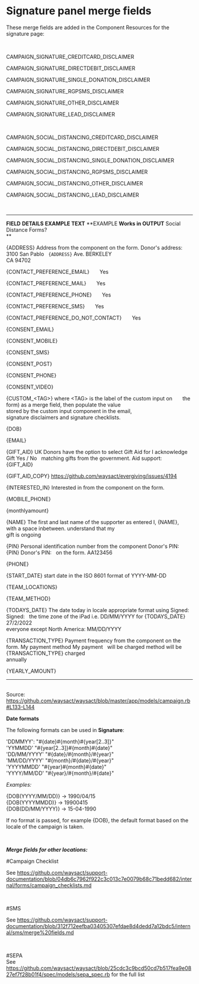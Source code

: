 # Signature panel merge fields

These merge fields are added in the Component Resources for the
signature page:

 

CAMPAIGN_SIGNATURE_CREDITCARD_DISCLAIMER

CAMPAIGN_SIGNATURE_DIRECTDEBIT_DISCLAIMER

CAMPAIGN_SIGNATURE_SINGLE_DONATION_DISCLAIMER

CAMPAIGN_SIGNATURE_RGPSMS_DISCLAIMER

CAMPAIGN_SIGNATURE_OTHER_DISCLAIMER

CAMPAIGN_SIGNATURE_LEAD_DISCLAIMER

 

CAMPAIGN_SOCIAL_DISTANCING_CREDITCARD_DISCLAIMER

CAMPAIGN_SOCIAL_DISTANCING_DIRECTDEBIT_DISCLAIMER

CAMPAIGN_SOCIAL_DISTANCING_SINGLE_DONATION_DISCLAIMER

CAMPAIGN_SOCIAL_DISTANCING_RGPSMS_DISCLAIMER

CAMPAIGN_SOCIAL_DISTANCING_OTHER_DISCLAIMER

CAMPAIGN_SOCIAL_DISTANCING_LEAD_DISCLAIMER

 

  ------------------------------------- --------------------------------------------------- -------------------- -------------- --------------
  **FIELD**                             **DETAILS**                                         **EXAMPLE TEXT**     **EXAMPLE      **Works in
                                                                                                                 OUTPUT**       Social
                                                                                                                                Distance
                                                                                                                                Forms?\
                                                                                                                                **

  {ADDRESS}                             Address from the component on the form.             Donor\'s address:    3100 San Pablo  
                                                                                            `{ADDRESS}`          Ave. BERKELEY  
                                                                                                                 CA 94702       

  {CONTACT_PREFERENCE_EMAIL}                                                                                                    Yes

  {CONTACT_PREFERENCE_MAIL}                                                                                                     Yes

  {CONTACT_PREFERENCE_PHONE}                                                                                                    Yes

  {CONTACT_PREFERENCE_SMS}                                                                                                      Yes

  {CONTACT_PREFERENCE_DO_NOT_CONTACT}                                                                                           Yes

  {CONSENT_EMAIL}                                                                                                                

  {CONSENT_MOBILE}                                                                                                               

  {CONSENT_SMS}                                                                                                                  

  {CONSENT_POST}                                                                                                                 

  {CONSENT_PHONE}                                                                                                                

  {CONSENT_VIDEO}                                                                                                                

  {CUSTOM\_\<TAG\>}                     where \<TAG\> is the label of the custom input on                                        
                                        the form) as a merge field, then populate the value                                     
                                        stored by the custom input component in the email,                                      
                                        signature disclaimers and signature checklists.                                         

  {DOB}                                                                                                                          

  {EMAIL}                                                                                                                        

  {GIFT_AID}                            UK Donors have the option to select Gift Aid for    I acknowledge Gift   Yes / No        
                                        matching gifts from the government.                 Aid support:                        
                                                                                            {GIFT_AID}                          

  {GIFT_AID_COPY}                       https://github.com/waysact/evergiving/issues/4194                                        

  {INTERESTED_IN}                       Interested in from the component on the form.                                            

  {MOBILE_PHONE}                                                                                                                 

  {monthlyamount}                                                                                                                

  {NAME}                                The first and last name of the supporter as entered I, {NAME},                           
                                        with a space inbetween.                             understand that my                  
                                                                                            gift is ongoing                     

  {PIN}                                 Personal identification number from the component   Donor\'s PIN: {PIN}  Donor\'s PIN:   
                                        on the form.                                                             AA123456       

  {PHONE}                                                                                                                        

  {START_DATE}                          start date in the ISO 8601 format of YYYY-MM-DD                                          

  {TEAM_LOCATIONS}                                                                                                               

  {TEAM_METHOD}                                                                                                                  

  {TODAYS_DATE}                         The date today in locale appropriate format using   Signed:              Signed:         
                                        the time zone of the iPad i.e. DD/MM/YYYY for       {TODAYS_DATE}        27/2/2022      
                                        everyone except North America: MM/DD/YYYY                                               

  {TRANSACTION_TYPE}                    Payment frequency from the component on the form.   My payment method    My payment      
                                                                                            will be charged      method will be 
                                                                                            {TRANSACTION_TYPE}   charged        
                                                                                                                 annually       

  {YEARLY_AMOUNT}                                                                                                                
  ------------------------------------- --------------------------------------------------- -------------------- -------------- --------------

 \
Source:
<https://github.com/waysact/waysact/blob/master/app/models/campaign.rb#L133-L144>

**Date formats**

The following formats can be used in **Signature**:

\'DDMMYY\': \"#{date}#{month}#{year\[2..3\]}\"\
\'YYMMDD\' \"#{year\[2..3\]}#{month}#{date}\"\
\'DD/MM/YYYY\' \"#{date}/#{month}/#{year}\"\
\'MM/DD/YYYY\' \"#{month}/#{date}/#{year}\"\
\'YYYYMMDD\' \"#{year}#{month}#{date}\"\
\'YYYY/MM/DD\' \"#{year}/#{month}/#{date}\"

*Examples:*

{DOB(YYYY/MM/DD)} -\> 1990/04/15\
{DOB(YYYYMMDD)} -\> 19900415\
{DOB(DD/MM/YYYY)} -\> 15-04-1990

If no format is passed, for example {DOB}, the default format based on
the locale of the campaign is taken.

 

***Merge fields for other locations:***

#Campaign Checklist

See
https://github.com/waysact/support-documentation/blob/04db6c7962f922c3c013c7e0079b68c71bedd682/internal/forms/campaign_checklists.md

 

#SMS

See
https://github.com/waysact/support-documentation/blob/312f712eefba03405307efdae8d4dedd7a12bdc5/internal/sms/merge%20fields.md

 

#SEPA\
See
https://github.com/waysact/waysact/blob/25cdc3c9bcd50cd7b517fea9e0827ef7f28b01f4/spec/models/sepa_spec.rb
for the full list
